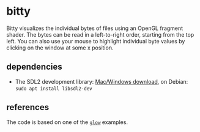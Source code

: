 # bitty
Bitty visualizes the individual bytes of files using an OpenGL fragment shader. The bytes can be read in a left-to-right order, starting from the top left.
You can also use your mouse to highlight individual byte values by clicking on the window at some x position.

## dependencies
- The SDL2 development library: [Mac/Windows download](https://www.libsdl.org/download-2.0.php), on Debian: `sudo apt install libsdl2-dev`

## references
The code is based on one of the [`glow`](https://github.com/grovesNL/glow) examples.
